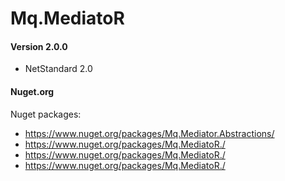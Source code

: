 # Mq.MediatoR

#### Version 2.0.0
 - NetStandard 2.0

#### Nuget.org

Nuget packages:

- https://www.nuget.org/packages/Mq.Mediator.Abstractions/
- https://www.nuget.org/packages/Mq.MediatoR./
- https://www.nuget.org/packages/Mq.MediatoR./
- https://www.nuget.org/packages/Mq.MediatoR./



